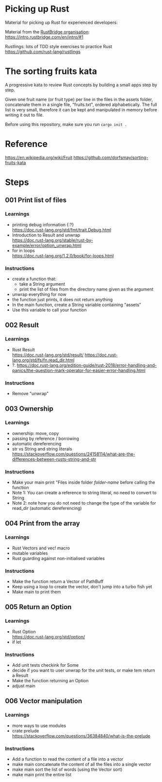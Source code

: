 
# Picking up Rust
Material for picking up Rust for experienced developers:

Material from the [RustBridge organisation](https://rustbridge.com/):  
https://intro.rustbridge.com/en/intro/#1

Rustlings: lots of TDD style exercises to practice Rust  
https://github.com/rust-lang/rustlings

# The sorting fruits kata

A progressive kata to review Rust concepts by building a small apps step by step.

Given one fruit name (or fruit type) per line in the files in the assets folder, concatenate them in a single file, "fruits.txt", ordered alphabetically. The full list is very small, therefore it can be kept and manipulated in memory before writing it out to file.

Before using this repository, make sure you run `cargo init .`

# Reference
https://en.wikipedia.org/wiki/Fruit
https://github.com/dorfsmay/sorting-fruits-kata

# Steps
## 001 Print list of files
### Learnings
* printing debug information {:?}  
  https://doc.rust-lang.org/std/fmt/trait.Debug.html
* Introduction to Result and unwrap  
  https://doc.rust-lang.org/stable/rust-by-example/error/option_unwrap.html
* for in loops  
  https://doc.rust-lang.org/1.2.0/book/for-loops.html
### Instructions
* create a function that:
    * take a String argument
    * print the list of files from the directory name given as the argument
* unwrap everything for now
* the function just prints, it does not return anything
* In the main function, create a String variable containing "assets"
* Use this variable to call your function

## 002 Result
### Learnings
* Rust Result  
  https://doc.rust-lang.org/std/result/
  https://doc.rust-lang.org/std/fs/fn.read_dir.html
* ?.
  https://doc.rust-lang.org/edition-guide/rust-2018/error-handling-and-panics/the-question-mark-operator-for-easier-error-handling.html
### Instructions
* Remove "unwrap"


## 003 Ownership
### Learnings
* ownership: move, copy
* passing by reference / borrowing
* automatic dereferencing
* str vs String and string literals  
  https://stackoverflow.com/questions/24158114/what-are-the-differences-between-rusts-string-and-str
### Instructions
* Make your main print "Files inside folder _folder-name_ before calling the function 
* Note 1: You can create a reference to string literal, no need to convert to String
* Note 2: note how you do not need to change the type of the variable for read_dir (automatic dereferencing)

## 004 Print from the array
### Learnings
* Rust Vectors and vec! macro
* mutable variables
* Rust guarding against non-initialised variables
### Instructions
* Make the function return a Vector of PathBuff
* Keep using a loop to create the vector, don't jump into a turbo fish yet
* Make main to print them

## 005 Return an Option
### Learnings
* Rust Option  
  https://doc.rust-lang.org/std/option/
* if let
### Instructions
* Add unit tests checkink for Some
* decide if you want to user unwrap for the unit tests, or make tem return a Result
* Make the function returning an Option
* adjust main

## 006 Vector manipulation
### Learnings
* more ways to use modules
* crate prelude  
  https://stackoverflow.com/questions/36384840/what-is-the-prelude
### Instructions
* Add a function to read the content of a file into a vector
* make main concatenate the content of all the files into a single vector
* make main sort the list of words (using the Vector sort)
* make main print the entire list

